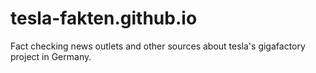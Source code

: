 # tesla-fakten.github.io

Fact checking news outlets and other sources about tesla's gigafactory project in Germany.

